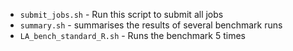 * `submit_jobs.sh` - Run this script to submit all jobs
* `summary.sh` - summarises the results of several benchmark runs
* `LA_bench_standard_R.sh` - Runs the benchmark 5 times
